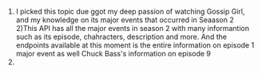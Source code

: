 1) I picked this topic due ggot my deep passion of watching Gossip Girl, and my knowledge on its major events that occurred in Seaason 2
2)This API has all the major events in season 2 with many informantion such as its episode, chahracters, description and more. And the endpoints available at this moment is the entire information on episode 1 major event as well Chuck Bass's information on episode 9
3)